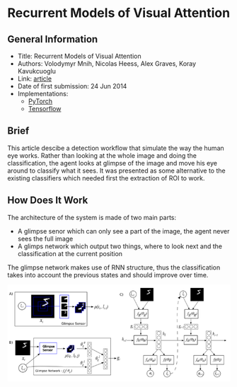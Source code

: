 # Recurrent Models of Visual Attention

## General Information

- Title: Recurrent Models of Visual Attention
- Authors: Volodymyr Mnih, Nicolas Heess, Alex Graves, Koray Kavukcuoglu
- Link: [article](https://arxiv.org/abs/1406.6247)
- Date of first submission: 24 Jun 2014
- Implementations:
  - [PyTorch](https://github.com/kevinzakka/recurrent-visual-attention)
  - [Tensorflow](https://github.com/jlindsey15/RAM)

## Brief

This article descibe a detection workflow that simulate the way the human eye works. Rather than looking at the whole image and doing the classification, the agent looks at glimpse of the image and move his eye around to classify what it sees. It was presented as some alternative to the existing classifiers which needed first the extraction of ROI to work.

## How Does It Work

The architecture of the system is made of two main parts:

- A glimpse senor which can only see a part of the image, the agent never sees the full image
- A glimps network which output two things, where to look next and the classification at the current position

The glimpse network makes use of RNN structure, thus the classification takes into account the previous states and should improve over time.

![RAM Description](https://github.com/D3lt4lph4/papers/blob/master/docs/images/imageclassif/ram/ram-network.png?raw=true "RAM Framework")